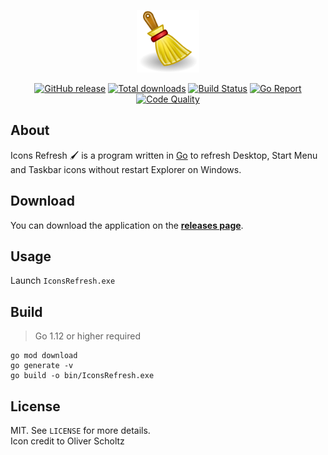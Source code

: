 <p align="center"><img width="100" src="https://raw.githubusercontent.com/crazy-max/IconsRefresh/master/.res/logo.png"></p>

<p align="center">
  <a href="https://github.com/crazy-max/IconsRefresh/releases/latest"><img src="https://img.shields.io/github/release/crazy-max/IconsRefresh.svg?style=flat-square" alt="GitHub release"></a>
  <a href="https://github.com/crazy-max/IconsRefresh/releases/latest"><img src="https://img.shields.io/github/downloads/crazy-max/IconsRefresh/total.svg?style=flat-square" alt="Total downloads"></a>
  <a href="https://travis-ci.com/crazy-max/IconsRefresh"><img src="https://img.shields.io/travis/com/crazy-max/IconsRefresh/master.svg?style=flat-square" alt="Build Status"></a>
  <a href="https://goreportcard.com/report/github.com/crazy-max/IconsRefresh"><img src="https://goreportcard.com/badge/github.com/crazy-max/IconsRefresh?style=flat-square" alt="Go Report"></a>
  <a href="https://www.codacy.com/app/crazy-max/IconsRefresh"><img src="https://img.shields.io/codacy/grade/834f62e0849c4c008dd8df69b816d2a0/master.svg?style=flat-square" alt="Code Quality"></a>
</p>

## About

Icons Refresh :paintbrush: is a program written in [Go](https://golang.org/) to refresh Desktop, Start Menu and Taskbar icons without restart Explorer on Windows.

## Download

You can download the application on the [**releases page**](https://github.com/crazy-max/IconsRefresh/releases/latest).

## Usage

Launch `IconsRefresh.exe`

## Build

> Go 1.12 or higher required

```
go mod download
go generate -v
go build -o bin/IconsRefresh.exe
```

## License

MIT. See `LICENSE` for more details.<br />
Icon credit to Oliver Scholtz
